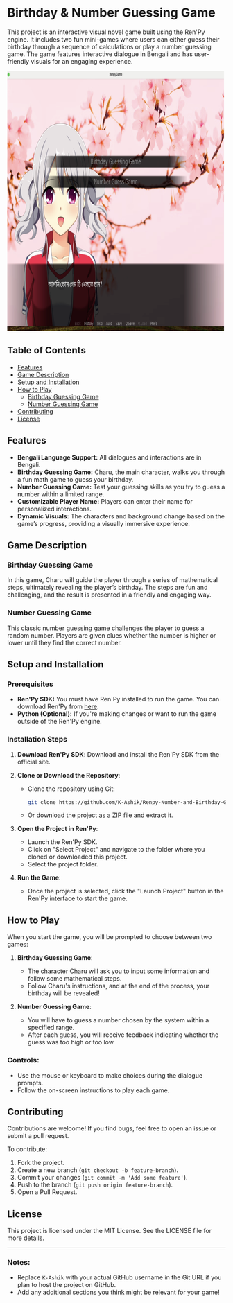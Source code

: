 

# Birthday & Number Guessing Game

This project is an interactive visual novel game built using the Ren'Py engine. It includes two fun mini-games where users can either guess their birthday through a sequence of calculations or play a number guessing game. The game features interactive dialogue in Bengali and has user-friendly visuals for an engaging experience.

<img src="renpygame.png" alt="background" width="500" height="600">

## Table of Contents
- [Features](#features)
- [Game Description](#game-description)
- [Setup and Installation](#setup-and-installation)
- [How to Play](#how-to-play)
  - [Birthday Guessing Game](#birthday-guessing-game)
  - [Number Guessing Game](#number-guessing-game)
- [Contributing](#contributing)
- [License](#license)

## Features
- **Bengali Language Support:** All dialogues and interactions are in Bengali.
- **Birthday Guessing Game:** Charu, the main character, walks you through a fun math game to guess your birthday.
- **Number Guessing Game:** Test your guessing skills as you try to guess a number within a limited range.
- **Customizable Player Name:** Players can enter their name for personalized interactions.
- **Dynamic Visuals:** The characters and background change based on the game’s progress, providing a visually immersive experience.

## Game Description

### Birthday Guessing Game
In this game, Charu will guide the player through a series of mathematical steps, ultimately revealing the player’s birthday. The steps are fun and challenging, and the result is presented in a friendly and engaging way.

### Number Guessing Game
This classic number guessing game challenges the player to guess a random number. Players are given clues whether the number is higher or lower until they find the correct number.

## Setup and Installation

### Prerequisites
- **Ren'Py SDK:** You must have Ren'Py installed to run the game. You can download Ren'Py from [here](https://www.renpy.org/).
- **Python (Optional):** If you're making changes or want to run the game outside of the Ren'Py engine.

### Installation Steps
1. **Download Ren'Py SDK**: Download and install the Ren'Py SDK from the official site.
2. **Clone or Download the Repository**:
   - Clone the repository using Git:
     ```bash
     git clone https://github.com/K-Ashik/Renpy-Number-and-Birthday-Guessing-Game.git
     ```
   - Or download the project as a ZIP file and extract it.
3. **Open the Project in Ren'Py**:
   - Launch the Ren'Py SDK.
   - Click on "Select Project" and navigate to the folder where you cloned or downloaded this project.
   - Select the project folder.

4. **Run the Game**:
   - Once the project is selected, click the "Launch Project" button in the Ren'Py interface to start the game.

## How to Play

When you start the game, you will be prompted to choose between two games:

1. **Birthday Guessing Game**:
   - The character Charu will ask you to input some information and follow some mathematical steps.
   - Follow Charu's instructions, and at the end of the process, your birthday will be revealed!

2. **Number Guessing Game**:
   - You will have to guess a number chosen by the system within a specified range.
   - After each guess, you will receive feedback indicating whether the guess was too high or too low.

### Controls:
- Use the mouse or keyboard to make choices during the dialogue prompts.
- Follow the on-screen instructions to play each game.

## Contributing
Contributions are welcome! If you find bugs, feel free to open an issue or submit a pull request.

To contribute:
1. Fork the project.
2. Create a new branch (`git checkout -b feature-branch`).
3. Commit your changes (`git commit -m 'Add some feature'`).
4. Push to the branch (`git push origin feature-branch`).
5. Open a Pull Request.

## License
This project is licensed under the MIT License. See the LICENSE file for more details.

---

### Notes:
- Replace `K-Ashik` with your actual GitHub username in the Git URL if you plan to host the project on GitHub.
- Add any additional sections you think might be relevant for your game!
